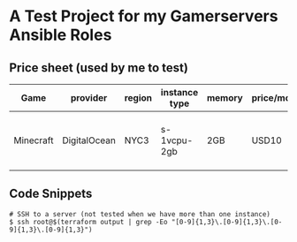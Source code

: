 # A Test Project for my Gamerservers Ansible Roles #

## Price sheet (used by me to test) ##

| Game      | provider     | region | instance type | memory | price/month| Average Ping | description                                    |
|-----------|--------------|--------|---------------|--------|------------|--------------|------------------------------------------------|
| Minecraft | DigitalOcean | NYC3   | s-1vcpu-2gb   | 2GB    | USD10      | 120ms        | RAM: 2GB/1 vCPU/SSD Size: 50 GB/Transfer: 2 TB |

## Code Snippets ##

    # SSH to a server (not tested when we have more than one instance)
    $ ssh root@$(terraform output | grep -Eo "[0-9]{1,3}\.[0-9]{1,3}\.[0-9]{1,3}\.[0-9]{1,3}")
